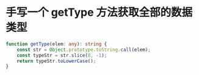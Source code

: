 # 手写一个 getType 方法获取全部的数据类型

```typescript
function getType(elem: any): string {
    const str = Object.prototype.toString.call(elem);
    const typeStr = str.slice(8, -1);
    return typeStr.toLowerCase();
}
```